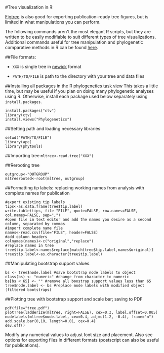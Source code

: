 #Tree visualization in R

[Figtree](http://tree.bio.ed.ac.uk/software/figtree/) is also good for exporting publication-ready tree figures, but is limited in what manipulations you can perform.

The following commands aren't the most elegant R scripts, but they are written to be easily modifiable to suit different types of tree visualizations. Additional commands useful for tree manipulation and phylogenetic comparative methods in R can be found [here](http://www.r-phylo.org/wiki/Category:R_Help).

##File formats: 
* `XXX` is single tree in [newick](http://en.wikipedia.org/wiki/Newick_format) format

* `PATH/TO/FILE` is path to the directory with your tree and data files
  
##Installing all packages in the R [phylogenetics task view](http://cran.r-project.org/web/views/Phylogenetics.html)
This takes a little time, but may be useful if you plan on doing many phylogenetic analyses using R. Otherwise, install each package used below separately using `install.packages`.

```
install.packages("ctv")
library(ctv)
install.views("Phylogenetics")
```

##Setting path and loading necessary libraries
```
setwd("PATH/TO/FILE")
library(ape)
library(phytools)
```

##Importing tree
`mltree<-read.tree("XXX")`

##Rerooting tree
```
outgroup<-"OUTGROUP"
mltreerooted<-root(mltree, outgroup)
```

##Formatting tip labels: replacing working names from analysis with complete names for publication
```
#export existing tip labels
tips<-as.data.frame(tree$tip.label)
write.table(tips, file-"FILE", quote=FALSE, row.names=FALSE, col.names=FALSE, sep=",")
#open file in text editor and add the names you desire as a second column, separated by commas
#import complete name file
names<-read.csv(file="FILE", header=FALSE)
#add column headers
colnames(names)<-c("original","replace")
#replace names in tree
tree$tip.label<-names$replace[match(tree$tip.label,names$original)]
tree$tip.label<-as.character(tree$tip.label)
```

##Manipulating bootstrap support values
```
bs <- tree$node.label #save bootstrap node labels to object
class(bs) <- "numeric" #change from character to numeric
bs[bs < 65] <- "" #remove all boostrap support values less than 65
tree$node.label <- bs #replace node labels with modified object (filtered bootstraps)
```

##Plotting tree with bootstrap support and scale bar; saving to PDF
```
pdf(file="tree.pdf")
plotTree(ladderize(mltree, right=FALSE), cex=0.3, label.offset=0.005)
nodelabels(mltree$node.label, cex=0.4, adj=c(1.2, -0.4), frame="n")
add.scale.bar(0,10, length=0.01, cex=0.4)
dev.off()
```

Modify any numerical values to adjust font size and placement. Also see options for exporting files in different formats (postscript can also be useful for publications).
